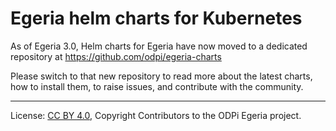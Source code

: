 <!-- SPDX-License-Identifier: CC-BY-4.0 -->
<!-- Copyright Contributors to the Egeria project. -->

# Egeria helm charts for Kubernetes

As of Egeria 3.0, Helm charts for Egeria have now moved to a dedicated repository at https://github.com/odpi/egeria-charts

Please switch to that new repository to read more about the latest charts, how to install them,
to raise issues, and contribute with the community.

----
License: [CC BY 4.0](https://creativecommons.org/licenses/by/4.0/),
Copyright Contributors to the ODPi Egeria project.
